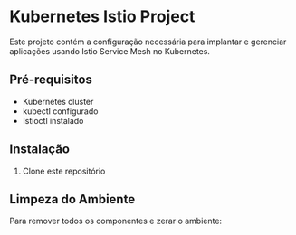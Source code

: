 # Kubernetes Istio Project

Este projeto contém a configuração necessária para implantar e gerenciar aplicações usando Istio Service Mesh no Kubernetes.

## Pré-requisitos

- Kubernetes cluster
- kubectl configurado
- Istioctl instalado

## Instalação

1. Clone este repositório 

## Limpeza do Ambiente

Para remover todos os componentes e zerar o ambiente: